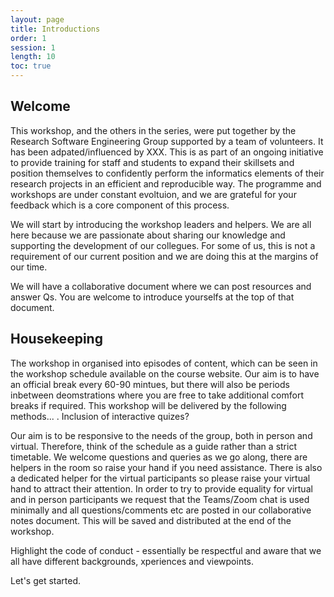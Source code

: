 ```yaml
---
layout: page
title: Introductions
order: 1
session: 1
length: 10
toc: true
---
```


## Welcome

This workshop, and the others in the series, were put together by the Research Software Engineering Group supported by a team of volunteers. It has been adpated/influenced by XXX. This is as part of an ongoing initiative to provide training for staff and students to expand their skillsets and position themselves to confidently perform the informatics elements of their research projects in an efficient and reproducible way. The programme and workshops are under constant evoltuion, and we are grateful for your feedback which is a core component of this process. 

We will start by introducing the workshop leaders and helpers. We are all here because we are passionate about sharing our knowledge and supporting the development of our collegues. For some of us, this is not a requirement of our current position and we are doing this at the margins of our time. 

We will have a collaborative document where we can post resources and answer Qs. You are welcome to introduce yourselfs at the top of that document. 

## Housekeeping

The workshop in organised into episodes of content, which can be seen in the workshop schedule available on the course website. Our aim is to have an official break every 60-90 mintues, but there will also be periods inbetween deomstrations where you are free to take additional comfort breaks if required.  This workshop will be delivered by the following methods... <live coding> <demonstrations and exercises>. Inclusion of interactive quizes?
  

Our aim is to be responsive to the needs of the group, both in person and virtual. Therefore, think of the schedule as a guide rather than a strict timetable. We welcome questions and queries as we go along, there are helpers in the room so raise your hand if you need assistance. There is also a dedicated helper for the virtual participants so please raise your virtual hand to attract their attention. In order to try to provide equality for virtual and in person participants we request that the Teams/Zoom chat is used minimally and all questions/comments etc are posted in our collaborative notes document. This will be saved and distributed at the end of the workshop.  

 Highlight the code of conduct - essentially be respectful and aware that we all have different backgrounds, xperiences and viewpoints.
  
  Let's get started.
